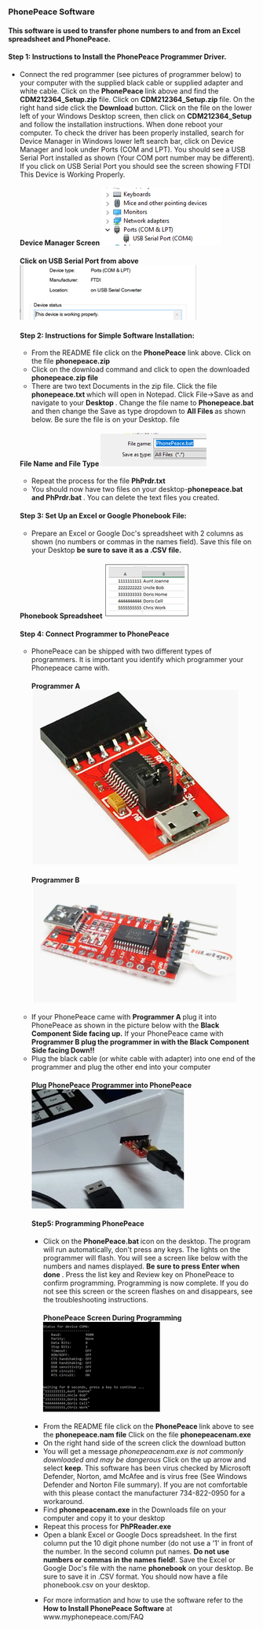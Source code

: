 ### PhonePeace Software
#### This software is used to transfer phone numbers to and from an Excel spreadsheet and PhonePeace. 
#### Step 1: Instructions to Install the PhonePeace Programmer Driver.
<ul>
  <li>Connect the red programmer (see pictures of programmer below) to your computer with the supplied black cable or supplied adapter and white cable. Click on the <strong>PhonePeace </strong>link above and find the <strong> CDM212364_Setup.zip</strong/> file. Click on <strong>CDM212364_Setup.zip </strong> file. On the right hand side click the <strong>Download</strong> button. Click on the file on the lower left of your Windows Desktop screen, then click on <strong>CDM212364_Setup</strong> and follow the installation instructions. When done reboot your computer. To check the driver has been properly installed, search for Device Manager in Windows lower left search bar, click on Device Manager and look under Ports (COM and LPT). You should see a USB Serial Port installed as shown (Your COM port number may be different). If you click on USB Serial Port you should see the screen showing FTDI This Device is Working Properly.</li>

#### Device Manager Screen ![](images"/COMLPT1.png)

#### Click on USB Serial Port from above ![](images"/COMLPTFTDI1.png)
#### Step 2: Instructions for Simple Software Installation:
<ul>
  <li>From the README file click on the <strong> PhonePeace</strong> link above. Click on the file <strong>phonepeace.zip</strong></li>
  <li>Click on the download command and click to open the downloaded <strong>phonepeace.zip file </strong></li>
  <li>There are two text Documents in the zip file. Click the file <strong>phonepeace.txt </strong> which will open in Notepad. Click File->Save as and navigate to your <strong>Desktop </strong>. Change the file name to <strong>Phonepeace.bat</strong> and then change the Save as type dropdown to <strong> All Files </strong> as shown below. Be sure the file is on your Desktop. file</ul></li>
  
 #### File Name and File Type  ![](images"/ALLFILES.png) 
<ul>
  <li>Repeat the process for the file <strong> PhPrdr.txt </strong></li>
  <li>You should now have two files on your desktop-<strong>phonepeace.bat and PhPrdr.bat </strong>. You can delete the text files you created.</li></ul>
  
#### Step 3: Set Up an Excel or Google Phonebook File:  
  <ul>
  <li>Prepare an Excel or Google Doc's spreadsheet with 2 columns as shown (no numbers or commas in the names field). Save this file on your Desktop <strong><phonebook> be sure to save it as a .CSV file.</strong></ul></li>
  
#### Phonebook Spreadsheet ![](images"/SPREADSHEET.png) 

#### Step 4: Connect Programmer to PhonePeace
<ul>
  <li>PhonePeace can be shipped with two different types of programmers. It is important you identify which programmer your Phonepeace came with.</li>
    
#### Programmer A ![](images"/FTDIUP.png) 
  
 #### Programmer B ![](images"/FTDIDOWN.png) 
  <li>If your PhonePeace came with <strong>Programmer A </strong> plug it into PhonePeace as shown in the picture below with the <strong>Black Component Side facing up.</strong> If your PhonePeace came with <strong> Programmer B plug the programmer in with the Black Component Side facing Down!! </Strong></li>
  <li>Plug the black cable (or white cable with adapter) into one end of the programmer and plug the other end into your computer</li>
  
 #### Plug PhonePeace Programmer into PhonePeace ![](images"/PROGRAMMERPLUGIN.png) 
  
#### Step5: Programming PhonePeace 
  <ul>
  <li>Click on the <strong>PhonePeace.bat </strong> icon on the desktop. The program will run automatically, don't press any keys. The lights on the programmer will flash. You will see a screen like below with the numbers and names displayed.
    <strong> Be sure to press Enter when done </strong>. Press the list key and Review key on PhonePeace to confirm programming. Programming is now complete. If you do not see this screen or the screen flashes on and disappears, see the troubleshooting instructions. </li>
    
#### PhonePeace Screen During Programming ![](images"/PHONEPEACESCREEN.png) 
      
  
  <li>From the README file click on the <strong>PhonePeace </strong>link above to see the <strong>phonepeace.nam file</strong> Click on the file <strong>phonepeacenam.exe</strong></li>
    <li>On the right hand side of the screen click the download button</li>
  <li>You will get a message <em>phonepeacenam.exe is not commonly downloaded and may be dangerous</em> Click on the up arrow and select <strong>keep</strong>. This software has been virus checked by Microsoft Defender, Norton, amd McAfee and is virus free (See Windows Defender and Norton File summary). If you are not comfortable with this please contact the manufacturer 734-822-0950 for a workaround.
  <li>Find <strong>phonepeacenam.exe</strong> in the Downloads file on your computer and copy it to your desktop</li>
  <li>Repeat this process for <strong>PhPReader.exe</strong></li>
  <li>Open a blank Excel or Google Docs spreadsheet. In the first column put the 10 digit phone number (do not use a '1' in front of the number. In the second column put names. <strong>Do not use numbers or commas in the names field!</strong>. Save the Excel or Google Doc's file with the name <strong>phonebook</strong> on your desktop. Be sure to save it in .CSV format. You should now have a file phonebook.csv on your desktop.</li>
  </ul>
  <ul>
      <li> For more information and how to use the software refer to the <Strong>How to Install PhonePeace Software</strong> at www.myphonepeace.com/FAQ</li>

